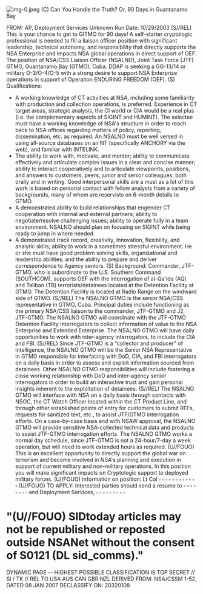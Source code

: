 ![img-0.jpeg](img-0.jpeg)
(C) Can You Handle the Truth? Or, 90 Days in Guantanamo Bay

FROM: AP, Deployment Services
Unknown
Run Date: 10/29/2003
(S//REL) This is your chance to get to GITMO for 90 days! A self-starter cryptologic professional is needed to fill a liaison officer position with significant leadership, technical autonomy, and responsibility that directly supports the NSA Enterprise and impacts NSA global operations in direct support of OEF. The position of NSA/CSS Liaison Officer (NSALNO), Joint Task Force (JTF) GTMO, Guantanamo Bay (GTMO), Cuba. DDAP is seeking a GG-13/14 or military O-3/O-4/O-5 with a strong desire to support NSA Enterprise operations in support of Operation ENDURING FREEDOM (OEF).
(S) Qualifications:

- A working knowledge of CT activities at NSA, including some familiarity with production and collection operations, is preferred. Experience in CT target areas, strategic analysis, the CI world or CIA would be a real plus (i.e. the complementary aspects of SIGINT and HUMINT). The selectee must have a working knowledge of NSA's structure in order to reach back to NSA offices regarding matters of policy, reporting, dissemination, etc. as required. An NSALNO must be well versed in using all-source databases on an NT (specifically ANCHORY via the web), and familiar with INTELINK.
- The ability to work with, motivate, and mentor; ability to communicate effectively and articulate complex issues in a clear and concise manner; ability to interact cooperatively and to articulate viewpoints, positions, and answers to customers, peers, junior and senior colleagues, both orally and in writing. Good interpersonal skills are a must as a lot of this work is based on personal contact with fellow analysts from a variety of backgrounds, many of whom are reservists on 6-month details to GTMO.
- A demonstrated ability to build relationships that engender CT cooperation with internal and external partners; ability to negotiate/resolve challenging issues; ability to operate fully in a team environment. NSALNO should plan on focusing on SIGINT while being ready to jump in where needed.
- A demonstrated track record, creativity, innovation, flexibility, and analytic skills; ability to work in a sometimes stressful environment. He or she must have good problem solving skills, organizational and leadership abilities, and the ability to prepare and deliver correspondence to Agency seniors.
(S) Background: Commander, JTF-GTMO, who is subordinate to the U.S. Southern Command (SOUTHCOM), supports OEF with the interrogation of al-Qa'ida (AQ) and Taliban (TB) terrorists/detainees located at the Detention Facility at GTMO. The Detention Facility is located at Radio Range on the windward side of GTMO.
(S//REL) The NSALNO GTMO is the senior NSA/CSS representative in GTMO, Cuba. Principal duties include functioning as the primary NSA/CSS liaison to the commander, JTF-GTMO and J2, JTF-GTMO. The NSALNO GTMO will coordinate with the JTF-GTMO Detention Facility Interrogators to collect information of value to the NSA Enterprise and Extended Enterprise. The NSALNO GTMO will have daily opportunities to work with inter-agency interrogators, to include the CIA and FBI.
(S//REL) Since JTF-GTMO is a "collector and producer" of intelligence, the NSALNO GTMO will be the Senior NSA Representative in GTMO responsible for interfacing with DoD, CIA, and FBI interrogators on a daily basis in order to assess and exploit information sourced from detainees. Other NSALNO GTMO responsibilities will include fostering a close working relationship with DoD and inter-agency senior interrogators in order to build an interactive trust and gain personal insights inherent to the exploitation of detainees.
(S//REL) The NSALNO GTMO will interface with NSA on a daily basis through contacts with NSOC, the CT Watch Officer located within the CT Product Line, and through other established points of entry for customers to submit RFI's, requests for sanitized text, etc., to assist JTF/GTMO interrogation efforts. On a case-by-case basis and with NSAW approval, the NSALNO GTMO will provide sensitive NSA-collected technical data and products to assist JTF-GTMO interrogation efforts. The NSALNO GTMO works a normal day schedule, since JTF-GTMO is not a 24-hour/7-day a week operation, but will need to work extended hours as required.
(U//FOUO) This is an excellent opportunity to directly support the global war on terrorism and become involved in NSA's planning and execution in support of current military and non-military operations. In this position you will make significant impacts on Cryptologic support to deployed military forces.
(U//FOUO) Information on position: Lt Col $\square$ $\square$ $\square$ $\square$ $\square$ $\square$ $\square$ $\square$ $\square$ $\square$ $\square$ $\square$
(U//FOUO) TO APPLY: Interested parties should send a resume to $\square$ $\square$ $\square$ $\square$ $\square$ $\square$ $\square$ $\square$ and Deployment Services, $\square$ $\square$ $\square$ $\square$ $\square$ $\square$ $\square$ $\square$ $\square$

# "(U//FOUO) SIDtoday articles may not be republished or reposted outside NSANet without the consent of $\mathbf{S 0 1 2 1}$ (DL sid_comms)." 

DYNAMIC PAGE -- HIGHEST POSSIBLE CLASSIFICATION IS
TOP SECRET // SI / TK // REL TO USA AUS CAN GBR NZL
DERIVED FROM: NSA/CSSM 1-52, DATED 08 JAN 2007 DECLASSIFY ON: 20320108
